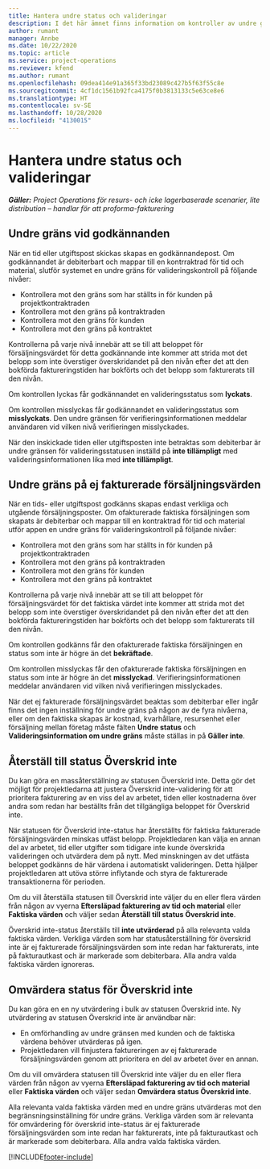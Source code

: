 ```yaml
---
title: Hantera undre status och valideringar
description: I det här ämnet finns information om kontroller av undre gränser som har utförts i Project Operations.
author: rumant
manager: Annbe
ms.date: 10/22/2020
ms.topic: article
ms.service: project-operations
ms.reviewer: kfend
ms.author: rumant
ms.openlocfilehash: 09dea414e91a365f33bd23089c427b5f63f55c8e
ms.sourcegitcommit: 4cf1dc1561b92fca4175f0b3813133c5e63ce8e6
ms.translationtype: HT
ms.contentlocale: sv-SE
ms.lasthandoff: 10/28/2020
ms.locfileid: "4130015"
---
```

# <a name="manage-not-to-exceed-status-and-validations"></a>Hantera undre status och valideringar 

_**Gäller:** Project Operations för resurs- och icke lagerbaserade scenarier, lite distribution – handlar för att proforma-fakturering_

## <a name="not-to-exceed-on-approvals"></a>Undre gräns vid godkännanden

När en tid eller utgiftspost skickas skapas en godkännandepost. Om godkännandet är debiterbart och mappar till en kontrraktrad för tid och material, slutför systemet en undre gräns för valideringskontroll på följande nivåer:

  - Kontrollera mot den gräns som har ställts in för kunden på projektkontraktraden
  - Kontrollera mot den gräns på kontraktraden
  - Kontrollera mot den gräns för kunden
  - Kontrollera mot den gräns på kontraktet

Kontrollerna på varje nivå innebär att se till att beloppet för försäljningsvärdet för detta godkännande inte kommer att strida mot det belopp som inte överstiger överskridandet på den nivån efter det att den bokförda faktureringstiden har bokförts och det belopp som fakturerats till den nivån.

Om kontrollen lyckas får godkännandet en valideringsstatus som **lyckats**.

Om kontrollen misslyckas får godkännandet en valideringsstatus som **misslyckats**. Den undre gränsen för verifieringsinformationen meddelar användaren vid vilken nivå verifieringen misslyckades.

När den inskickade tiden eller utgiftsposten inte betraktas som debiterbar är undre gränsen för valideringsstatusen inställd på **inte tillämpligt** med valideringsinformationen lika med **inte tillämpligt**.

## <a name="not-to-exceed-on-unbilled-sales-actuals"></a>Undre gräns på ej fakturerade försäljningsvärden

När en tids- eller utgiftspost godkänns skapas endast verkliga och utgående försäljningsposter. Om ofakturerade faktiska försäljningen som skapats är debiterbar och mappar till en kontraktrad för tid och material utför appen en undre gräns för valideringskontroll på följande nivåer:

  - Kontrollera mot den gräns som har ställts in för kunden på projektkontraktraden
  - Kontrollera mot den gräns på kontraktraden
  - Kontrollera mot den gräns för kunden
  - Kontrollera mot den gräns på kontraktet

Kontrollerna på varje nivå innebär att se till att beloppet för försäljningsvärdet för det faktiska värdet inte kommer att strida mot det belopp som inte överstiger överskridandet på den nivån efter det att den bokförda faktureringstiden har bokförts och det belopp som fakturerats till den nivån.

Om kontrollen godkänns får den ofakturerade faktiska försäljningen en status som inte är högre än det **bekräftade**.

Om kontrollen misslyckas får den ofakturerade faktiska försäljningen en status som inte är högre än det **misslyckad**. Verifieringsinformationen meddelar användaren vid vilken nivå verifieringen misslyckades.

När det ej fakturerade försäljningsvärdet beaktas som debiterbar eller ingår finns det ingen inställning för undre gräns på någon av de fyra nivåerna, eller om den faktiska skapas är kostnad, kvarhållare, resursenhet eller försäljning mellan företag måste fälten **Undre status** och **Valideringsinformation om undre gräns** måste ställas in på **Gäller inte**.

## <a name="reset-the-not-to-exceed-status"></a>Återställ till status Överskrid inte

Du kan göra en massåterställning av statusen Överskrid inte. Detta gör det möjligt för projektledarna att justera Överskrid inte-validering för att prioritera fakturering av en viss del av arbetet, tiden eller kostnaderna över andra som redan har beställts från det tillgängliga beloppet för Överskrid inte.

När statusen för Överskrid inte-status har återställts för faktiska fakturerade försäljningsvärden minskas utfäst belopp. Projektledaren kan välja en annan del av arbetet, tid eller utgifter som tidigare inte kunde överskrida valideringen och utvärdera dem på nytt. Med minskningen av det utfästa beloppet godkänns de här värdena i automatiskt valideringen. Detta hjälper projektledaren att utöva större inflytande och styra de fakturerade transaktionerna för perioden.

Om du vill återställa statusen till Överskrid inte väljer du en eller flera värden från någon av vyerna **Eftersläpad fakturering av tid och material** eller **Faktiska värden** och väljer sedan **Återställ till status Överskrid inte**.

Överskrid inte-status återställs till **inte utvärderad** på alla relevanta valda faktiska värden. Verkliga värden som har statusåterställning för överskrid inte är ej fakturerade försäljningsvärden som inte redan har fakturerats, inte på fakturautkast och är markerade som debiterbara. Alla andra valda faktiska värden ignoreras.

## <a name="reevaluate-not-to-exceed-status"></a>Omvärdera status för Överskrid inte

Du kan göra en en ny utvärdering i bulk av statusen Överskrid inte. Ny utvärdering av statusen Överskrid inte är användbar när:

  - En omförhandling av undre gränsen med kunden och de faktiska värdena behöver utvärderas på igen.
  - Projektledaren vill finjustera faktureringen av ej fakturerade försäljningsvärden genom att prioritera en del av arbetet över en annan.

Om du vill omvärdera statusen till Överskrid inte väljer du en eller flera värden från någon av vyerna **Eftersläpad fakturering av tid och material** eller **Faktiska värden** och väljer sedan **Omvärdera status Överskrid inte**.

Alla relevanta valda faktiska värden med en undre gräns utvärderas mot den begränsningsinställning för undre gräns. Verkliga värden som är relevanta för omvärdering för överskrid inte-status är ej fakturerade försäljningsvärden som inte redan har fakturerats, inte på fakturautkast och är markerade som debiterbara. Alla andra valda faktiska värden.


[!INCLUDE[footer-include](../../includes/footer-banner.md)]